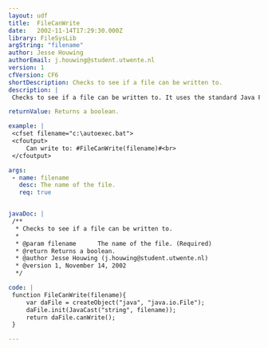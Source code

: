 ```yaml
---
layout: udf
title:  FileCanWrite
date:   2002-11-14T17:29:30.000Z
library: FileSysLib
argString: "filename"
author: Jesse Houwing
authorEmail: j.houwing@student.utwente.nl
version: 1
cfVersion: CF6
shortDescription: Checks to see if a file can be written to.
description: |
 Checks to see if a file can be written to. It uses the standard Java File object, which makes it very fast under Coldfusion MX.

returnValue: Returns a boolean.

example: |
 <cfset filename="c:\autoexec.bat">
 <cfoutput>
     Can write to: #FileCanWrite(filename)#<br>
 </cfoutput>

args:
 - name: filename
   desc: The name of the file.
   req: true


javaDoc: |
 /**
  * Checks to see if a file can be written to.
  * 
  * @param filename      The name of the file. (Required)
  * @return Returns a boolean. 
  * @author Jesse Houwing (j.houwing@student.utwente.nl) 
  * @version 1, November 14, 2002 
  */

code: |
 function FileCanWrite(filename){
     var daFile = createObject("java", "java.io.File");
     daFile.init(JavaCast("string", filename));
     return daFile.canWrite();
 }

---
```


